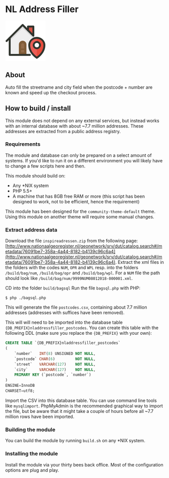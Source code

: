 # NL Address Filler
![NL Address Filler](/logo.png)

## About

Auto fill the streetname and city field when the postcode + number are known and speed up the checkout process.

## How to build / install

This module does not depend on any external services, but instead works with an internal database with about ~7.7 million addresses.
These addresses are extracted from a public address registry.

### Requirements

The module and database can only be prepared on a select amount of systems. If you'd like to run it on a different environment you will likely have to change a few scripts here and then.

This module should build on:
- Any *NIX system
- PHP 5.5+
- A machine that has 8GB free RAM or more (this script has been designed to work, not to be efficient, hence the requirement)

This module has been designed for the `community-theme-default` theme. Using this module on another theme will require some manual changes.

### Extract address data

Download the file `inspireadressen.zip` from the following page: [http://www.nationaalgeoregister.nl/geonetwork/srv/dut/catalog.search#/metadata/76091be7-358a-4a44-8182-b4139c96c6a4](http://www.nationaalgeoregister.nl/geonetwork/srv/dut/catalog.search#/metadata/76091be7-358a-4a44-8182-b4139c96c6a4).
Extract the xml files in the folders with the codes `NUM`, `OPR` and `WPL` resp. into the folders `/build/bag/num`, `/build/bag/opr` and `/build/bag/wpl`.
For a `NUM` file the path should look like `/build/bag/num/9999NUM08012018-000001.xml`.

CD into the folder `build/bagsql` 
Run the file `bagsql.php` with PHP:
```shell
$ php ./bagsql.php
```

This will generate the file `postcodes.csv`, containing about 7.7 million addresses (addresses with suffices have been removed).

This will will need to be imported into the database table `{DB_PREFIX}nladdressfiller_postcodes`.
You can create this table with the following DDL (make sure you replace the `{DB_PREFIX}` with your own):
```sql
CREATE TABLE `{DB_PREFIX}nladdressfiller_postcodes`
(
	`number`   INT(8) UNSIGNED NOT NULL,
	`postcode` CHAR(6)         NOT NULL,
	`street`   VARCHAR(127)    NOT NULL,
	`city`     VARCHAR(127)    NOT NULL,
	PRIMARY KEY (`postcode`, `number`)
)
ENGINE=InnoDB
CHARSET=utf8;

``` 
Import the CSV into this database table. You can use command line tools like `mysqlimport`.
PhpMyAdmin is the recommended graphical way to import the file, but be aware that it might take a couple of hours before all ~7.7 million rows have been imported.

### Building the module

You can build the module by running `build.sh` on any *NIX system.

### Installing the module

Install the module via your thirty bees back office. Most of the configuration options are plug and play.

